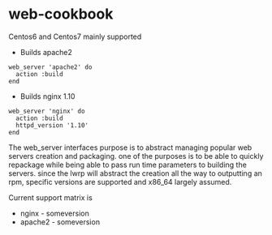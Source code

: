 # web-cookbook

Centos6 and Centos7 mainly supported


- Builds apache2
```
web_server 'apache2' do
  action :build
end
```

- Builds nginx 1.10
```
web_server 'nginx' do
  action :build
  httpd_version '1.10'
end
```

The web_server interfaces purpose is to abstract managing popular web servers creation and packaging.
one of the purposes is to be able to quickly repackage while being able to pass run time parameters to building the servers.
since the lwrp will abstract the creation all the way to outputting an rpm, specific versions are supported and x86_64 largely assumed.

Current support matrix is

* nginx - someversion
* apache2 - someversion
